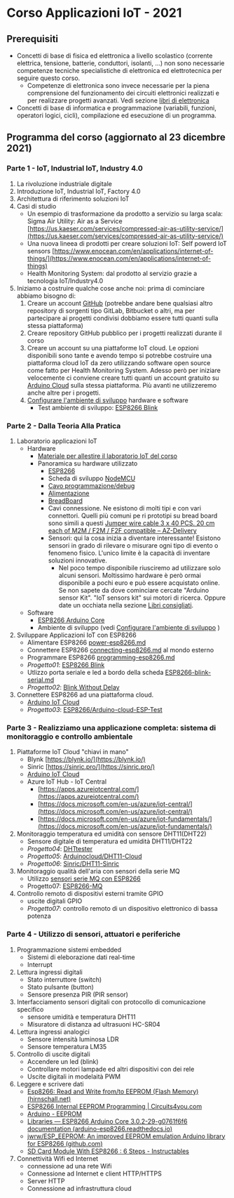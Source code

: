 # Corso Applicazioni IoT - 2021

## Prerequisiti

- Concetti di base di fisica ed elettronica a livello scolastico (corrente elettrica, tensione, batterie, conduttori, isolanti, ...) non sono necessarie competenze tecniche specialistiche di elettronica ed elettrotecnica per seguire questo corso.
  - Competenze di elettronica sono invece necessarie per la piena comprensione del funzionamento dei circuiti elettronici realizzati e per realizzare progetti avanzati.  Vedi sezione [libri di elettronica](books.md)
- Concetti di base di informatica e  programmazione (variabili, funzioni, operatori logici, cicli), compilazione ed esecuzione di un programma.

## Programma del corso (aggiornato al 23 dicembre 2021)

### Parte 1 - IoT, Industrial IoT, Industry 4.0

1. La rivoluzione industriale digitale
2. Introduzione IoT, Industrial IoT, Factory 4.0
3. Architettura di riferimento soluzioni IoT
4. Casi di studio
   - Un esempio di trasformazione da prodotto a servizio su larga scala: Sigma Air Utility: Air as a Service [https://us.kaeser.com/services/compressed-air-as-utility-service/](https://us.kaeser.com/services/compressed-air-as-utility-service/)
   - Una nuova lineea di prodotti per creare soluzioni IoT: Self powerd IoT sensors [https://www.enocean.com/en/applications/internet-of-things/](https://www.enocean.com/en/applications/internet-of-things)
   - Health Monitoring System: dal prodotto al servizio grazie a tecnologia IoT/Industry4.0
5. Iniziamo a costruire qualche cose anche noi: prima di cominciare abbiamo bisogno di:
   1. Creare un account [GitHub](https://github.com/) (potrebbe andare bene qualsiasi altro repository di sorgenti tipo GitLab, Bitbucket o altri, ma per partecipare ai progetti condivisi dobbiamo essere tutti quanti sulla stessa piattaforma)
   2. Creare repository GitHub pubblico per i progetti realizzati durante il corso
   3. Creare un account su una piattaforme IoT cloud. Le opzioni disponibili sono tante e avendo tempo si potrebbe costruire una piattaforma cloud IoT da zero utilizzando software open source come fatto per Health Monitoring System. Adesso però per iniziare velocemente ci conviene creare tutti quanti un account gratuito su [Arduino Cloud](https://store.arduino.cc/pages/iotcloud) sulla stessa piattaforma. Più avanti ne utilizzeremo anche altre per i progetti.
   4. [Configurare l'ambiente di sviluppo](setup.md) hardware e software
      - Test ambiente di sviluppo: [ESP8266 Blink]([/Users/emanuelebuchicchio/CorsoApplicazioni_IoT/ESP8266/Blink](https://github.com/emanbuc/CorsoApplicazioni_IoT/tree/main/ESP8266/Blink))

### Parte 2 - Dalla Teoria Alla Pratica

1. Laboratorio applicazioni IoT
   - Hardware
     - [Materiale per allestire il laboratorio IoT del corso](lab-bill-of-materials.md)
     - Panoramica su hardware utilizzato
       - [ESP8266](esp8266.md)
       - Scheda di sviluppo [NodeMCU](nodemcu.md)
       - [Cavo programmazione/debug](usb-cable.md)
       - [Alimentazione](power-esp8266.md)
       - [BreadBoard](bread-board.md)
       - Cavi connessione. Ne esistono di molti tipi e con vari connettori. Quelli più comuni pe ri prototipi su bread board sono simili a questi  [Jumper wire cable 3 x 40 PCS. 20 cm each of M2M / F2M / F2F compatible – AZ-Delivery](https://www.az-delivery.com/en/collections/more-products-2/products/3er-set-40-stk-jumper-wire-m2m-f2m-f2f?variant=6107532034075)
       - Sensori: qui la cosa inizia a diventare interessante! Esistono sensori in grado di  rilevare o misurare ogni tipo di evento o fenomeno fisico.  L'unico limite è la capacità di inventare soluzioni innovative.
         - Nel poco tempo disponibile riusciremo ad utilizzare solo alcuni sensori. Moltissimo hardware è però ormai disponibile a pochi euro e può essere acquistato online.  Se non sapete da dove cominciare cercate "Arduino sensor Kit". "IoT sensors kit" sui motori di ricerca. Oppure date un occhiata nella sezione [Libri consigliati](books.md).
   - Software
     - [ESP8266 Arduino Core](esp8266-arduinocore.md)
     - Ambiente di sviluppo (vedi [Configurare l'ambiente di sviluppo](setup.md) )
2. Sviluppare Applicazioni IoT con ESP8266
   - Alimentare ESP8266 [power-esp8266.md](power-esp8266.md)
   - Connettere ESP8266 [connecting-esp8266.md](connecting-esp8266.md) al mondo esterno
   - Programmare ESP8266 [programming-esp8266.md](programming-esp8266.md)
   - *Progetto01*: [ESP8266 Blink]([/Users/emanuelebuchicchio/CorsoApplicazioni_IoT/ESP8266/Blink](https://github.com/emanbuc/CorsoApplicazioni_IoT/tree/main/ESP8266/Blink))
   - Utlizzo porta seriale e led a bordo della scheda [ESP8266-blink-serial.md](ESP8266-blink-serial.md)
   - *Progetto02*: [Blink Without Delay](https://github.com/emanbuc/CorsoApplicazioni_IoT/tree/main/ESP8266/Blink-without-delay)
3. Connettere ESP8266 ad una piattaforma cloud.
   - [Arduino IoT Cloud](esp8266-arduino-cloud.md)
   - *Progetto03*: [ESP8266/Arduino-cloud-ESP-Test](https://github.com/emanbuc/CorsoApplicazioni_IoT/tree/main/ESP8266/Arduino-cloud-ESP-Test)

### Parte 3 - Realizziamo una applicazione completa: sistema di monitoraggio e controllo ambientale

1. Piattaforme IoT Cloud "chiavi in mano"
    - Blynk [https://blynk.io/](https://blynk.io/)
    - Sinric [https://sinric.pro/](https://sinric.pro/)
    - [Arduino IoT Cloud](esp8266-arduino-cloud.md)
    - Azure IoT Hub - IoT Central
      - [https://apps.azureiotcentral.com/](https://apps.azureiotcentral.com/)
      - [https://docs.microsoft.com/en-us/azure/iot-central/](https://docs.microsoft.com/en-us/azure/iot-central/)
      - [https://docs.microsoft.com/en-us/azure/iot-fundamentals/](https://docs.microsoft.com/en-us/azure/iot-fundamentals/)
2. Monitoraggio temperatura ed umidità con sensore DHT11(DHT22)
   - Sensore digitale di temperatura ed umidità DHT11/DHT22
   - *Progetto04*: [DHTtester](https://github.com/emanbuc/CorsoApplicazioni_IoT/tree/main/ESP8266/DHT11-DHT22_sensor/DHTtester)
   - *Progetto05*: [Arduinocloud/DHT11-Cloud](https://github.com/emanbuc/CorsoApplicazioni_IoT/tree/main/ESP8266/DHT11-DHT22_sensor/Arduinocloud/DHT11-Cloud)
   - *Progetto06*: [Sinric/DHT11-Sinric](https://github.com/emanbuc/CorsoApplicazioni_IoT/tree/main/ESP8266/DHT11-DHT22_sensor/Sinric/DHT11-Sinric)
3. Monitoraggio qualità dell'aria con sensori della serie MQ
   -  Utilizzo [sensori serie MQ con ESP8266](ESP8266_MQ_gas_sensor.md)
   - Progetto07:  [ESP8266-MQ](https://github.com/emanbuc/CorsoApplicazioni_IoT/tree/main/ESP8266/ESP8266-MQ)
4. Controllo remoto di dispositivi esterni tramite GPIO
   - uscite digitali GPIO
   - *Progetto07*: controllo remoto di un dispositivo elettronico di bassa potenza

### Parte 4 - Utilizzo di sensori, attuatori e periferiche

1. Programmazione sistemi embedded
   - Sistemi di eleborazione dati real-time
   - Interrupt
2. Lettura ingressi digitali
    - Stato interruttore (switch)
    - Stato pulsante (button)
    - Sensore presenza PIR (PIR sensor)
3. Interfacciamento sensori digitali con protocollo di comunicazione specifico
    - sensore umidità e temperatura DHT11
    - Misuratore di distanza ad ultrasuoni HC-SR04
4. Lettura ingressi analogici
    - Sensore intensità luminosa LDR
    - Sensore temperatura LM35
5. Controllo di uscite digitali
    - Accendere un led (blink)
    - Controllare motori lampade ed altri dispositivi con dei rele
    - Uscite digitali in modelaità PWM
6. Leggere e scrivere dati
    - [Esp8266: Read and Write from/to EEPROM (Flash Memory) (hirnschall.net)](https://blog.hirnschall.net/esp8266-eeprom/)
    - [ESP8266 Internal EEPROM Programming | Circuits4you.com](https://circuits4you.com/2016/12/16/esp8266-internal-eeprom-arduino/)
    - [Arduino - EEPROM](https://www.arduino.cc/en/Reference/EEPROM)
    - [Libraries — ESP8266 Arduino Core 3.0.2-29-g0761f6f6 documentation (arduino-esp8266.readthedocs.io)](https://arduino-esp8266.readthedocs.io/en/latest/libraries.html#eeprom)
    - [jwrw/ESP_EEPROM: An improved EEPROM emulation Arduino library for ESP8266 (github.com)](https://github.com/jwrw/ESP_EEPROM)
    - [SD Card Module With ESP8266 : 6 Steps - Instructables](https://www.instructables.com/SD-Card-Module-With-ESP8266/)
7. Connettività Wifi ed Internet
    - connessione ad una rete Wifi
    - Connessione ad Internet e client HTTP/HTTPS
    - Server HTTP
    - Connessione ad infrastruttura cloud
